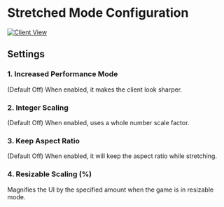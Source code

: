 # Stretched Mode Configuration

[![Client View](https://thumbs.gfycat.com/PoshPalatableHogget-size_restricted.gif)](https://gfycat.com/PoshPalatableHogget)

## Settings

### 1. Increased Performance Mode

(Default Off) When enabled, it makes the client look sharper.

### 2. Integer Scaling

(Default Off) When enabled, uses a whole number scale factor.

### 3. Keep Aspect Ratio

(Default Off) When enabled, it will keep the aspect ratio while stretching.

### 4. Resizable Scaling (%)

Magnifies the UI by the specified amount when the game is in resizable mode.